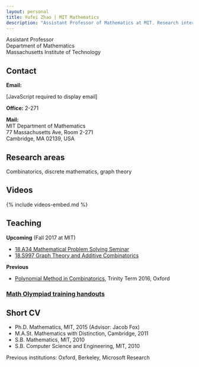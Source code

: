 ```yaml
---
layout: personal
title: Yufei Zhao | MIT Mathematics
description: "Assistant Professor of Mathematics at MIT. Research interests: combinatorics and discrete Mathematics"
---
```


Assistant Professor  
Department of Mathematics  
Massachusetts Institute of Technology


## Contact

<p> <strong>Email:</strong>
<script type="text/javascript" language="javascript">
<!--
// Email obfuscator script 2.1 by Tim Williams, University of Arizona
// Random encryption key feature coded by Andrew Moulden
// This code is freeware provided these four comment lines remain intact
// A wizard to generate this code is at http://www.jottings.com/obfuscator/
{ coded = "QLV5gp@UgO.5CL"
  key = "VU6iAbzMnlY5Q8uRTgE4pBJkhcrDLZ90GvwPtdSaNoIqsX3xfmOCH7W21jFeyK"
  shift=coded.length
  link=""
  for (i=0; i<coded.length; i++) {
    if (key.indexOf(coded.charAt(i))==-1) {
      ltr = coded.charAt(i)
      link += (ltr)
    }
    else {     
      ltr = (key.indexOf(coded.charAt(i))-shift+key.length) % key.length
      link += (key.charAt(ltr))
    }
  }
document.write("<a href='mailto:"+link+"'>"+link+"</a>")
}
//-->
</script>
</p>
<noscript>[JavaScript required to display email]</noscript>

**Office:** 2-271

**Mail:**  
MIT Department of Mathematics    
77 Massachusetts Ave, Room 2-271  
Cambridge, MA 02139, USA


## Research areas

Combinatorics, discrete mathematics, graph theory

## Videos

{% include videos-embed.md %}

## Teaching

**Upcoming** (Fall 2017 at MIT)

* [18.A34 Mathematical Problem Solving Seminar](a34)
* [18.S997 Graph Theory and Additive Combinatorics](gtac)

**Previous**

* [Polynomial Method in Combinatorics](pm16), Trinity Term 2016, Oxford

### [Math Olympiad training handouts](olympiad)

## Short CV

* Ph.D. Mathematics, MIT, 2015 (Advisor: Jacob Fox)
* M.A.St. Mathematics with Distinction, Cambridge, 2011
* S.B. Mathematics, MIT, 2010
* S.B. Computer Science and Engineering, MIT, 2010

Previous institutions: Oxford, Berkeley, Microsoft Research
